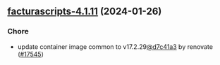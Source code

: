 

## [facturascripts-4.1.11](https://github.com/truecharts/charts/compare/facturascripts-4.1.10...facturascripts-4.1.11) (2024-01-26)

### Chore



- update container image common to v17.2.29[@d7c41a3](https://github.com/d7c41a3) by renovate ([#17545](https://github.com/truecharts/charts/issues/17545))